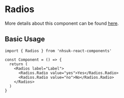 # Radios

More details about this component can be found [here](https://service-manual.nhs.uk/design-system/components/radios).

## Basic Usage

```tsx
import { Radios } from 'nhsuk-react-components'

const Component = () => {
  return (
    <Radios label="Label">
      <Radios.Radio value="yes">Yes</Radios.Radio>
      <Radios.Radio value="no">No</Radios.Radio>
    </Radios>
  )
}
```
